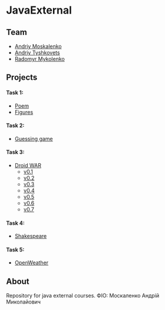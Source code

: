 # JavaExternal
## Team
 * [Andriy Moskalenko](https://github.com/blacksempai/JavaExternal)
 * [Andriy Tyshkovets](https://github.com/andrewtyshkovets/JavaExternal)
 * [Radomyr Mykolenko](https://github.com/radomyr-mykolenko/JavaExternal)

## Projects
#### Task 1:
* [Poem](https://github.com/blacksempai/JavaExternal/blob/master/poem.txt)
* [Figures](https://github.com/blacksempai/JavaExternal/tree/master/Projects/Figures)

#### Task 2:
* [Guessing game](https://github.com/blacksempai/JavaExternal/tree/master/Projects/GuessingGame)

#### Task 3:
* [Droid WAR](https://github.com/blacksempai/JavaExternal/tree/master/Projects/DroidWars)
   * [v0.1](https://github.com/blacksempai/JavaExternal/tree/98fccf0df15d4e3db1ee1d3f642e40b8d6522bb1/Projects/DroidWars)
   * [v0.2](https://github.com/blacksempai/JavaExternal/tree/mvc/Projects/DroidWars)
   * [v0.3](https://github.com/blacksempai/JavaExternal/tree/strategy/Projects/DroidWars)
   * [v0.4](https://github.com/blacksempai/JavaExternal/tree/8878f75e9f35789c3615653423bb44e40ac9f015/Projects/DroidWars)
   * [v0.5](https://github.com/blacksempai/JavaExternal/tree/jUnit/Projects/DroidWars/src/com/company/helper)
   * [v0.6](https://github.com/blacksempai/JavaExternal/blob/v06/Projects/DroidWars/src/com/company/helper/HelperMain.java)
   * [v0.7](https://github.com/blacksempai/JavaExternal/tree/master/Projects/DroidWars)

#### Task 4:
* [Shakespeare](/tree/master/Projects/ShakespeareSonnets/src/main/java/ProgramHash.java)

#### Task 5:
* [OpenWeather](/tree/master/Projects/OpenWeather/src/main/java)

## About
Repository for java external courses.
ФІО: Москаленко Андрій Миколайович

